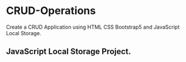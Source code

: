 # CRUD-Operations
Create a CRUD Application using HTML CSS Bootstrap5 and JavaScript Local Storage.  

## JavaScript Local Storage Project.

<!-- <br>

<img src="./image/CRUD operation using HTML CSS Bootstrap5 and JavaScript Local Storage.png"> -->
